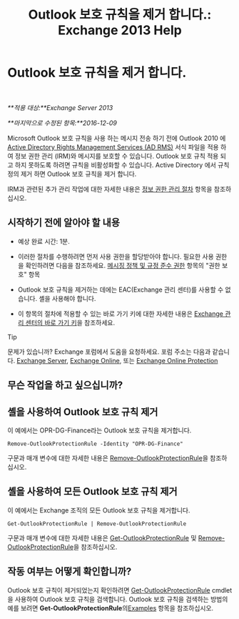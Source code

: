 ﻿---
title: 'Outlook 보호 규칙을 제거 합니다.: Exchange 2013 Help'
TOCTitle: Outlook 보호 규칙을 제거 합니다.
ms:assetid: 569fc3be-b269-43f5-8797-73ab0691e685
ms:mtpsurl: https://technet.microsoft.com/ko-kr/library/Ee633467(v=EXCHG.150)
ms:contentKeyID: 50483147
ms.date: 05/22/2018
mtps_version: v=EXCHG.150
ms.translationtype: MT
---

# Outlook 보호 규칙을 제거 합니다.

 

_**적용 대상:**Exchange Server 2013_

_**마지막으로 수정된 항목:**2016-12-09_

Microsoft Outlook 보호 규칙을 사용 하는 메시지 전송 하기 전에 Outlook 2010 에 [Active Directory Rights Management Services (AD RMS)](https://technet.microsoft.com/en-us/library/hh831364.aspx) 서식 파일을 적용 하 여 정보 권한 관리 (IRM)와 메시지를 보호할 수 있습니다. Outlook 보호 규칙 적용 되 고 하지 못하도록 하려면 규칙을 비활성화할 수 있습니다. Active Directory 에서 규칙 정의 제거 하면 Outlook 보호 규칙을 제거 합니다.

IRM과 관련된 추가 관리 작업에 대한 자세한 내용은 [정보 권한 관리 절차](information-rights-management-procedures-exchange-2013-help.md) 항목을 참조하십시오.

## 시작하기 전에 알아야 할 내용

  - 예상 완료 시간: 1분.

  - 이러한 절차를 수행하려면 먼저 사용 권한을 할당받아야 합니다. 필요한 사용 권한을 확인하려면 다음을 참조하세요. [메시징 정책 및 규정 준수 권한](messaging-policy-and-compliance-permissions-exchange-2013-help.md) 항목의 "권한 보호" 항목

  - Outlook 보호 규칙을 제거하는 데에는 EAC(Exchange 관리 센터)를 사용할 수 없습니다. 셸을 사용해야 합니다.

  - 이 항목의 절차에 적용할 수 있는 바로 가기 키에 대한 자세한 내용은 [Exchange 관리 센터의 바로 가기 키](keyboard-shortcuts-in-the-exchange-admin-center-exchange-online-protection-help.md)을 참조하세요.


> [!TIP]
> 문제가 있습니까? Exchange 포럼에서 도움을 요청하세요. 포럼 주소는 다음과 같습니다. <A href="https://go.microsoft.com/fwlink/p/?linkid=60612">Exchange Server</A>, <A href="https://go.microsoft.com/fwlink/p/?linkid=267542">Exchange Online</A>, 또는 <A href="https://go.microsoft.com/fwlink/p/?linkid=285351">Exchange Online Protection</A>



## 무슨 작업을 하고 싶으십니까?

## 셸을 사용하여 Outlook 보호 규칙 제거

이 예에서는 OPR-DG-Finance라는 Outlook 보호 규칙을 제거합니다.

    Remove-OutlookProtectionRule -Identity "OPR-DG-Finance"

구문과 매개 변수에 대한 자세한 내용은 [Remove-OutlookProtectionRule](https://technet.microsoft.com/ko-kr/library/dd297961\(v=exchg.150\))을 참조하십시오.

## 셸을 사용하여 모든 Outlook 보호 규칙 제거

이 예에서는 Exchange 조직의 모든 Outlook 보호 규칙을 제거합니다.

    Get-OutlookProtectionRule | Remove-OutlookProtectionRule

구문과 매개 변수에 대한 자세한 내용은 [Get-OutlookProtectionRule](https://technet.microsoft.com/ko-kr/library/dd298004\(v=exchg.150\)) 및 [Remove-OutlookProtectionRule](https://technet.microsoft.com/ko-kr/library/dd297961\(v=exchg.150\))을 참조하십시오.

## 작동 여부는 어떻게 확인합니까?

Outlook 보호 규칙이 제거되었는지 확인하려면 [Get-OutlookProtectionRule](https://technet.microsoft.com/ko-kr/library/dd298004\(v=exchg.150\)) cmdlet을 사용하여 Outlook 보호 규칙을 검색합니다. Outlook 보호 규칙을 검색하는 방법의 예를 보려면 **Get-OutlookProtectionRule**의[Examples](https://technet.microsoft.com/ko-kr/dd298004\(exchg.150\)#examples) 항목을 참조하십시오.

